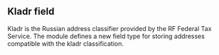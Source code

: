 Kladr field
------------
Kladr is the Russian address classifier provided by the RF Federal Tax Service.
The module defines a new field type for storing addresses compatible with the kladr classification.
